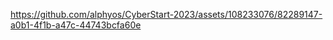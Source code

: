 

https://github.com/alphyos/CyberStart-2023/assets/108233076/82289147-a0b1-4f1b-a47c-44743bcfa60e

